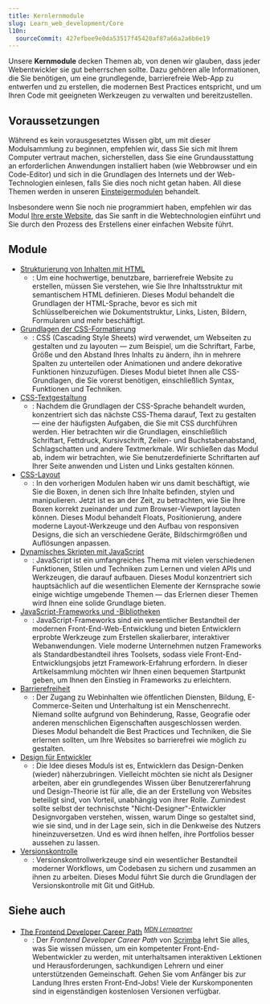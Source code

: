 ```yaml
---
title: Kernlernmodule
slug: Learn_web_development/Core
l10n:
  sourceCommit: 427efbee9e0da53517f45420af87a66a2a6b6e19
---
```


Unsere **Kernmodule** decken Themen ab, von denen wir glauben, dass jeder Webentwickler sie gut beherrschen sollte. Dazu gehören alle Informationen, die Sie benötigen, um eine grundlegende, barrierefreie Web-App zu entwerfen und zu erstellen, die modernen Best Practices entspricht, und um Ihren Code mit geeigneten Werkzeugen zu verwalten und bereitzustellen.

## Voraussetzungen

Während es kein vorausgesetztes Wissen gibt, um mit dieser Modulsammlung zu beginnen, empfehlen wir, dass Sie sich mit Ihrem Computer vertraut machen, sicherstellen, dass Sie eine Grundausstattung an erforderlichen Anwendungen installiert haben (wie Webbrowser und ein Code-Editor) und sich in die Grundlagen des Internets und der Web-Technologien einlesen, falls Sie dies noch nicht getan haben. All diese Themen werden in unseren [Einsteigermodulen](/de/docs/Learn_web_development/Getting_started) behandelt.

Insbesondere wenn Sie noch nie programmiert haben, empfehlen wir das Modul [Ihre erste Website](/de/docs/Learn_web_development/Getting_started/Your_first_website), das Sie sanft in die Webtechnologien einführt und Sie durch den Prozess des Erstellens einer einfachen Website führt.

## Module

- [Strukturierung von Inhalten mit HTML](/de/docs/Learn_web_development/Core/Structuring_content)
  - : Um eine hochwertige, benutzbare, barrierefreie Website zu erstellen, müssen Sie verstehen, wie Sie Ihre Inhaltsstruktur mit semantischem HTML definieren. Dieses Modul behandelt die Grundlagen der HTML-Sprache, bevor es sich mit Schlüsselbereichen wie Dokumentstruktur, Links, Listen, Bildern, Formularen und mehr beschäftigt.
- [Grundlagen der CSS-Formatierung](/de/docs/Learn_web_development/Core/Styling_basics)
  - : CSS (Cascading Style Sheets) wird verwendet, um Webseiten zu gestalten und zu layouten — zum Beispiel, um die Schriftart, Farbe, Größe und den Abstand Ihres Inhalts zu ändern, ihn in mehrere Spalten zu unterteilen oder Animationen und andere dekorative Funktionen hinzuzufügen. Dieses Modul bietet Ihnen alle CSS-Grundlagen, die Sie vorerst benötigen, einschließlich Syntax, Funktionen und Techniken.
- [CSS-Textgestaltung](/de/docs/Learn_web_development/Core/Text_styling)
  - : Nachdem die Grundlagen der CSS-Sprache behandelt wurden, konzentriert sich das nächste CSS-Thema darauf, Text zu gestalten — eine der häufigsten Aufgaben, die Sie mit CSS durchführen werden. Hier betrachten wir die Grundlagen, einschließlich Schriftart, Fettdruck, Kursivschrift, Zeilen- und Buchstabenabstand, Schlagschatten und andere Textmerkmale. Wir schließen das Modul ab, indem wir betrachten, wie Sie benutzerdefinierte Schriftarten auf Ihrer Seite anwenden und Listen und Links gestalten können.
- [CSS-Layout](/de/docs/Learn_web_development/Core/CSS_layout)
  - : In den vorherigen Modulen haben wir uns damit beschäftigt, wie Sie die Boxen, in denen sich Ihre Inhalte befinden, stylen und manipulieren. Jetzt ist es an der Zeit, zu betrachten, wie Sie Ihre Boxen korrekt zueinander und zum Browser-Viewport layouten können. Dieses Modul behandelt Floats, Positionierung, andere moderne Layout-Werkzeuge und den Aufbau von responsiven Designs, die sich an verschiedene Geräte, Bildschirmgrößen und Auflösungen anpassen.
- [Dynamisches Skripten mit JavaScript](/de/docs/Learn_web_development/Core/Scripting)
  - : JavaScript ist ein umfangreiches Thema mit vielen verschiedenen Funktionen, Stilen und Techniken zum Lernen und vielen APIs und Werkzeugen, die darauf aufbauen. Dieses Modul konzentriert sich hauptsächlich auf die wesentlichen Elemente der Kernsprache sowie einige wichtige umgebende Themen — das Erlernen dieser Themen wird Ihnen eine solide Grundlage bieten.
- [JavaScript-Frameworks und -Bibliotheken](/de/docs/Learn_web_development/Core/Frameworks_libraries)
  - : JavaScript-Frameworks sind ein wesentlicher Bestandteil der modernen Front-End-Web-Entwicklung und bieten Entwicklern erprobte Werkzeuge zum Erstellen skalierbarer, interaktiver Webanwendungen. Viele moderne Unternehmen nutzen Frameworks als Standardbestandteil ihres Toolsets, sodass viele Front-End-Entwicklungsjobs jetzt Framework-Erfahrung erfordern. In dieser Artikelsammlung möchten wir Ihnen einen bequemen Startpunkt geben, um Ihnen den Einstieg in Frameworks zu erleichtern.
- [Barrierefreiheit](/de/docs/Learn_web_development/Core/Accessibility)
  - : Der Zugang zu Webinhalten wie öffentlichen Diensten, Bildung, E-Commerce-Seiten und Unterhaltung ist ein Menschenrecht. Niemand sollte aufgrund von Behinderung, Rasse, Geografie oder anderen menschlichen Eigenschaften ausgeschlossen werden. Dieses Modul behandelt die Best Practices und Techniken, die Sie erlernen sollten, um Ihre Websites so barrierefrei wie möglich zu gestalten.
- [Design für Entwickler](/de/docs/Learn_web_development/Core/Design_for_developers)
  - : Die Idee dieses Moduls ist es, Entwicklern das Design-Denken (wieder) näherzubringen. Vielleicht möchten sie nicht als Designer arbeiten, aber ein grundlegendes Wissen über Benutzererfahrung und Design-Theorie ist für alle, die an der Erstellung von Websites beteiligt sind, von Vorteil, unabhängig von ihrer Rolle. Zumindest sollte selbst der technischste "Nicht-Designer"-Entwickler Designvorgaben verstehen, wissen, warum Dinge so gestaltet sind, wie sie sind, und in der Lage sein, sich in die Denkweise des Nutzers hineinzuversetzen. Und es wird ihnen helfen, ihre Portfolios besser aussehen zu lassen.
- [Versionskontrolle](/de/docs/Learn_web_development/Core/Version_control)
  - : Versionskontrollwerkzeuge sind ein wesentlicher Bestandteil moderner Workflows, um Codebasen zu sichern und zusammen an ihnen zu arbeiten. Dieses Modul führt Sie durch die Grundlagen der Versionskontrolle mit Git und GitHub.

## Siehe auch

- [The Frontend Developer Career Path](https://scrimba.com/the-frontend-developer-career-path-c0j?via=mdn) <sup>[_MDN Lernpartner_](/de/docs/MDN/Writing_guidelines/Learning_content#partner_links_and_embeds)</sup>
  - : Der _Frontend Developer Career Path_ von [Scrimba](https://scrimba.com/?via=mdn) lehrt Sie alles, was Sie wissen müssen, um ein kompetenter Front-End-Webentwickler zu werden, mit unterhaltsamen interaktiven Lektionen und Herausforderungen, sachkundigen Lehrern und einer unterstützenden Gemeinschaft. Gehen Sie vom Anfänger bis zur Landung Ihres ersten Front-End-Jobs! Viele der Kurskomponenten sind in eigenständigen kostenlosen Versionen verfügbar.
